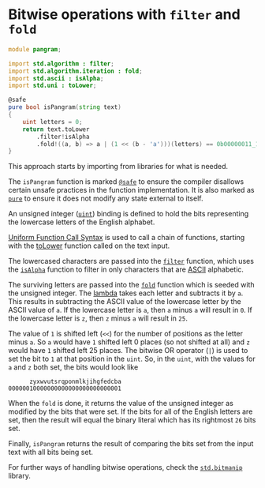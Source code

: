 # Bitwise operations with `filter` and `fold`

```d
module pangram;

import std.algorithm : filter;
import std.algorithm.iteration : fold;
import std.ascii : isAlpha;
import std.uni : toLower;

@safe
pure bool isPangram(string text)
{
    uint letters = 0;
    return text.toLower
        .filter!isAlpha
        .fold!((a, b) => a | (1 << (b - 'a')))(letters) == 0b00000011_1111_1111_1111_1111_1111_1111;
}
```

This approach starts by importing from libraries for what is needed.

The `isPangram` function is marked [`@safe`][safe] to ensure the compiler disallows certain unsafe practices in the function implementation.
It is also marked as [`pure`][pure] to ensure it does not modify any state external to itself.

An unsigned integer ([`uint`][uint]) binding is defined to hold the bits representing the lowercase letters of the English alphabet.

[Uniform Function Call Syntax][ufcs] is used to call a chain of functions, starting with the [toLower][tolower] function called on the text input.

The lowercased characters are passed into the [`filter`][filter] function,
which uses the [`isAlpha`][isalpha] function to filter in only characters that are [ASCII][ascii] alphabetic.

The surviving letters are passed into the [`fold`][fold] function which is seeded with the unsigned integer.
The [lambda][lambda] takes each letter and subtracts it by `a`.
This results in subtracting the ASCII value of the lowercase letter by the ASCII value of `a`.
If the lowercase letter is `a`, then `a` minus `a` will result in `0`.
If the lowercase letter is `z`, then `z` minus `a` will result in `25`.

The value of `1` is shifted left (`<<`) for the number of positions as the letter minus `a`.
So `a` would have `1` shifted left 0 places (so not shifted at all) and `z` would have `1` shifted left 25 places.
The bitwise OR operator (`|`) is used to set the bit to `1` at that position in the `uint`.
So, in the `uint`, with the values for `a` and `z` both set, the bits would look like

```
      zyxwvutsrqponmlkjihgfedcba
00000010000000000000000000000001
```

When the `fold` is done, it returns the value of the unsigned integer as modified by the bits that were set.
If the bits for all of the English letters are set, then the result will equal the binary literal which has its
rightmost `26` bits set.

Finally, `isPangram` returns the result of comparing the bits set from the input text with all bits being set.

For further ways of handling bitwise operations, check the [`std.bitmanip`][bitmanip] library.

[uint]: https://tour.dlang.org/tour/en/basics/basic-types
[safe]: https://dlang.org/spec/function.html#function-safety
[pure]: https://dlang.org/spec/function.html#pure-functions
[filter]: https://dlang.org/phobos/std_algorithm_iteration.html#.filter
[fold]: https://dlang.org/phobos/std_algorithm_iteration.html#fold
[tolower]: https://dlang.org/phobos/std_uni.html#toLower
[ufcs]: https://tour.dlang.org/tour/en/gems/uniform-function-call-syntax-ufcs
[isalpha]: https://dlang.org/phobos/std_ascii.html#isAlpha
[ascii]: https://www.asciitable.com/
[lambda]: https://tour.dlang.org/tour/en/basics/delegates
[bitmanip]: https://dlang.org/library/std/bitmanip.html
